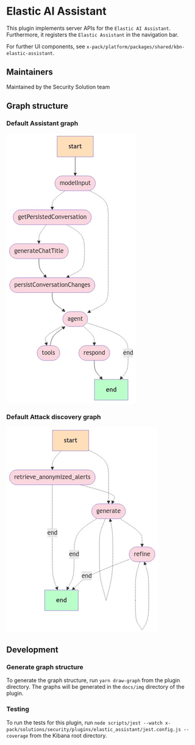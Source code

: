 # Elastic AI Assistant

This plugin implements server APIs for the `Elastic AI Assistant`. Furthermore, it registers the `Elastic Assistant` in the navigation bar.

For further UI components, see `x-pack/platform/packages/shared/kbn-elastic-assistant`.

## Maintainers

Maintained by the Security Solution team

## Graph structure

### Default Assistant graph

![DefaultAssistantGraph](./docs/img/default_assistant_graph.png)

### Default Attack discovery graph

![DefaultAttackDiscoveryGraph](./docs/img/default_attack_discovery_graph.png)

## Development

### Generate graph structure

To generate the graph structure, run `yarn draw-graph` from the plugin directory.
The graphs will be generated in the `docs/img` directory of the plugin.

### Testing

To run the tests for this plugin, run `node scripts/jest --watch x-pack/solutions/security/plugins/elastic_assistant/jest.config.js --coverage` from the Kibana root directory.
